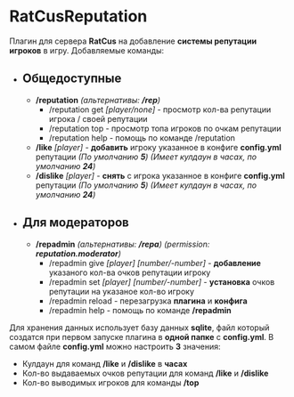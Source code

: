 # **RatCusReputation**
Плагин для сервера **RatCus** на добавление **системы репутации игроков** в игру. Добавляемые команды:
- ## Общедоступные
  - **/reputation** _(альтернативы: **/rep**)_
    - /reputation get _[player/none]_ - просмотр кол-ва репутации игрока / своей репутации
    - /reputation top - просмотр топа игроков по очкам репутации
    - /reputation help - помощь по команде /reputation
  - **/like** _[player]_ - **добавить** игроку указанное в конфиге **config.yml** репутации _(По умолчанию **5**) (Имеет кулдаун в часах, по умолчанию **24**)_
  - **/dislike** _[player]_ - **снять** с игрока указанное в конфиге **config.yml** репутации _(По умолчанию **5**) (Имеет кулдаун в часах, по умолчанию **24**)_

- ## Для модераторов
  - **/repadmin** _(альтернативы: **/repa**)_ _(permission: **reputation.moderator**)_
      - /repadmin give _[player]_ _[number/-number]_ - **добавление** указаного кол-ва очков репутации игроку
      - /repadmin set _[player]_ _[number/-number]_ - **установка** очков репутации на указаное кол-во игроку
      - /repadmin reload - перезагрузка **плагина** и **конфига**
      - /repadmin help - помощь по команде **/repadmin**

Для хранения данных использует базу данных **sqlite**, файл который создатся при первом запуске плагина в **одной папке** с **config.yml**. В самом файле **config.yml** можно настроить **3** значения:
- Кулдаун для команд **/like** и **/dislike** в **часах**
- Кол-во выдаваемых очков репутации для команд **/like** и **/dislike**
- Кол-во выводимых игроков для команды **/top**
